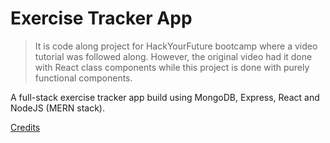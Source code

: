 # Exercise Tracker App

> It is code along project for HackYourFuture bootcamp where a video tutorial was followed along. However, the original video had it done with React class components while this project is done with purely functional components.

A full-stack exercise tracker app build using MongoDB, Express, React and NodeJS (MERN stack).

[Credits](https://www.youtube.com/watch?v=7CqJlxBYj-M)